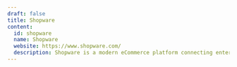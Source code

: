 ```yaml
---
draft: false
title: Shopware
content:
  id: shopware
  name: Shopware
  website: https://www.shopware.com/
  description: Shopware is a modern eCommerce platform connecting enterprise-level capabilities with flexibility
---
```

